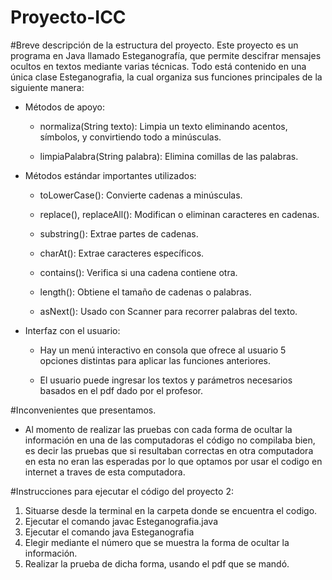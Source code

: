# Proyecto-ICC

#Breve descripción de la estructura del proyecto.
Este proyecto es un programa en Java llamado Esteganografía, que permite descifrar mensajes ocultos en textos mediante varias técnicas. Todo está contenido en una única clase Esteganografia, la cual organiza sus funciones principales de la siguiente manera:
- Métodos de apoyo:

    + normaliza(String texto): Limpia un texto eliminando acentos, símbolos, y convirtiendo todo a minúsculas.

    + limpiaPalabra(String palabra): Elimina comillas de las palabras.

- Métodos estándar importantes utilizados:

    + toLowerCase(): Convierte cadenas a minúsculas.

    + replace(), replaceAll(): Modifican o eliminan caracteres en cadenas.

    + substring(): Extrae partes de cadenas.

    + charAt(): Extrae caracteres específicos.

    + contains(): Verifica si una cadena contiene otra.

    + length(): Obtiene el tamaño de cadenas o palabras.

    + asNext(): Usado con Scanner para recorrer palabras del texto.

- Interfaz con el usuario:

    + Hay un menú interactivo en consola que ofrece al usuario 5 opciones distintas para aplicar las funciones anteriores.

    + El usuario puede ingresar los textos y parámetros necesarios basados en el pdf dado por el profesor.

#Inconvenientes que presentamos.
- Al momento de realizar las pruebas con cada forma de ocultar la información
  en una de las computadoras el código no compilaba bien, es decir las pruebas
  que si resultaban correctas en otra computadora en esta no eran las esperadas 
  por lo que optamos por usar el codigo en internet a traves de esta computadora.

#Instrucciones para ejecutar el código del proyecto 2:

1. Situarse desde la terminal en la carpeta donde se encuentra el codigo.
2. Ejecutar el comando javac Esteganografia.java
3. Ejecutar el comando java Esteganografia
4. Elegir mediante el número que se muestra la forma de ocultar la información.
5. Realizar la prueba de dicha forma, usando el pdf que se mandó.
